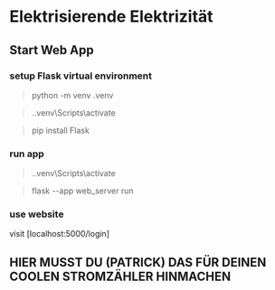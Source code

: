 # Elektrisierende Elektrizität


## Start Web App

### setup Flask virtual environment
> python -m venv .venv

> .\.venv\Scripts\activate

> pip install Flask


### run app
> .\.venv\Scripts\activate

> flask --app web_server run

### use website

visit [localhost:5000/login]

## HIER MUSST DU (PATRICK) DAS FÜR DEINEN COOLEN STROMZÄHLER HINMACHEN




